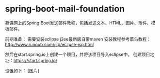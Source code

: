 # spring-boot-mail-foundation
慕课网上的Spring Boot发送邮件教程，包括发送文本、HTML、图片、附件、模板邮件。



前期准备：
需要安装eclipse j2ee最新版自带maven
安装教程参考菜鸟教程：http://www.runoob.com/jsp/eclipse-jsp.html

然后在start.spring.io上创建一个项目，并将该项目导入eclipse中。
创建项目地址：https://start.spring.io/

设置如下：
[图片]
